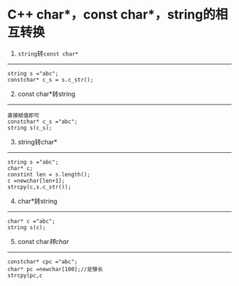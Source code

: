 
C++ char*，const char*，string的相互转换
=====================

1. `string`转`const char*`
----------------

    string s ="abc";
    constchar* c_s = s.c_str();

2. const char*转string
---------------

    直接赋值即可
    constchar* c_s ="abc";
    string s(c_s);

3. string转char*
--------------
    string s ="abc";
    char* c;
    constint len = s.length();
    c =newchar[len+1];
    strcpy(c,s.c_str());

4. char*转string
----------------
    char* c ="abc";
    string s(c);

5. const char*转char*
----------------

    constchar* cpc ="abc";
    char* pc =newchar[100];//足够长
    strcpy(pc,c
